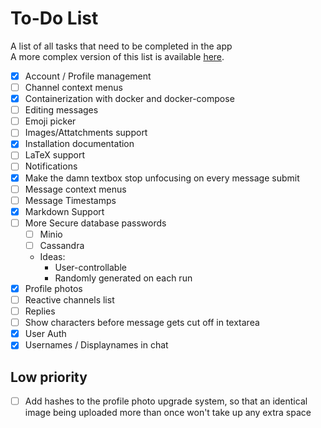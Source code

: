 # To-Do List

A list of all tasks that need to be completed in the app<br>
A more complex version of this list is available [here](https://trello.com/b/kJw6Aapn/svchat).

- [x] Account / Profile management
- [ ] Channel context menus
- [x] Containerization with docker and docker-compose
- [ ] Editing messages
- [ ] Emoji picker
- [ ] Images/Attatchments support
- [x] Installation documentation
- [ ] LaTeX support
- [ ] Notifications
- [x] Make the damn textbox stop unfocusing on every message submit
- [ ] Message context menus
- [ ] Message Timestamps
- [x] Markdown Support
- [ ] More Secure database passwords
  - [ ] Minio
  - [ ] Cassandra
  - Ideas:
    - User-controllable
    - Randomly generated on each run
- [x] Profile photos
- [ ] Reactive channels list
- [ ] Replies
- [ ] Show characters before message gets cut off in textarea
- [x] User Auth
- [x] Usernames / Displaynames in chat

## Low priority

- [ ] Add hashes to the profile photo upgrade system, so that an identical image being uploaded more than once won't take up any extra space
